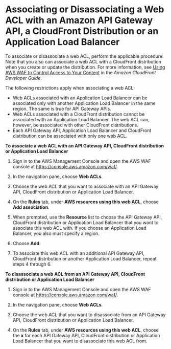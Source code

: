 # Associating or Disassociating a Web ACL with an Amazon API Gateway API, a CloudFront Distribution or an Application Load Balancer<a name="web-acl-associating-cloudfront-distribution"></a>

To associate or disassociate a web ACL, perform the applicable procedure\. Note that you also can associate a web ACL with a CloudFront distribution when you create or update the distribution\. For more information, see [Using AWS WAF to Control Access to Your Content](https://docs.aws.amazon.com/AmazonCloudFront/latest/DeveloperGuide/distribution-web-awswaf.html) in the *Amazon CloudFront Developer Guide*\.

The following restrictions apply when associating a web ACL:
+ Web ACLs associated with an Application Load Balancer can be associated only with another Application Load Balancer in the same region\. The same is true for API Gateway APIs\.
+ Web ACLs associated with a CloudFront distribution cannot be associated with an Application Load Balancer\. The web ACL can, however, be associated with other CloudFront distributions\.
+ Each API Gateway API, Application Load Balancer and CloudFront distribution can be associated with only one web ACL\.

**To associate a web ACL with an API Gateway API, CloudFront distribution or Application Load Balancer**

1. Sign in to the AWS Management Console and open the AWS WAF console at [https://console\.aws\.amazon\.com/waf/](https://console.aws.amazon.com/waf/)\. 

1. In the navigation pane, choose **Web ACLs**\.

1. Choose the web ACL that you want to associate with an API Gateway API, CloudFront distribution or Application Load Balancer\. 

1. On the **Rules** tab, under **AWS resources using this web ACL**, choose **Add association**\.

1. When prompted, use the **Resource** list to choose the API Gateway API, CloudFront distribution or Application Load Balancer that you want to associate this web ACL with\. If you choose an Application Load Balancer, you also must specify a region\.

1. Choose **Add**\.

1. To associate this web ACL with an additional API Gateway API, CloudFront distribution or another Application Load Balancer, repeat steps 4 through 6\.<a name="web-acl-disassociating-cloudfront-distribution-procedure"></a>

**To disassociate a web ACL from an API Gateway API, CloudFront distribution or Application Load Balancer**

1. Sign in to the AWS Management Console and open the AWS WAF console at [https://console\.aws\.amazon\.com/waf/](https://console.aws.amazon.com/waf/)\. 

1. In the navigation pane, choose **Web ACLs**\.

1. Choose the web ACL that you want to disassociate from an API Gateway API, CloudFront distribution or Application Load Balancer\.

1. On the **Rules** tab, under **AWS resources using this web ACL**, choose the **x** for each API Gateway API, CloudFront distribution or Application Load Balancer that you want to disassociate this web ACL from\.